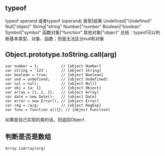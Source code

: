 ## typeof
typeof operand 或者typeof (operand)
类型|结果
Undefined|"Undefined"
Null|"object"
String|"string"
Number|"number"
Boolean|"boolean"
Symbol|"symbol"
函数对象|"function"
其他对象|"object"
总结：typeof可以判断基本类型、对象、函数；但是无法区分null和对象
## Object.prototype.toString.call(arg)
```
var number = 1;          // [object Number]
var string = '123';      // [object String]
var boolean = true;      // [object Boolean]
var und = undefined;     // [object Undefined]
var nul = null;          // [object Null]
var obj = {a: 1}         // [object Object]
var array = [1, 2, 3];   // [object Array]
var date = new Date();   // [object Date]
var error = new Error(); // [object Error]
var reg = /a/g;          // [object RegExp]
var func = function a(){}; // [object Function]
```
如果是自己实现的类的话，则返回Object
## 判断是否是数组
```
Array.isArray(arg)
```